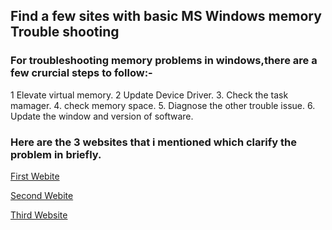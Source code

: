 ## Find a  few sites with basic MS Windows memory Trouble shooting

### For troubleshooting memory problems in windows,there are a few crurcial steps to follow:-

1 Elevate virtual memory.
2 Update Device Driver.
3. Check the task mamager.
4. check memory space.
5. Diagnose the other trouble issue.
6. Update the window and version of software.

### Here are the 3 websites that i mentioned which clarify the problem in briefly.

[First Webite](https://answers.microsoft.com/en-us/windows/forum/all/windows-10-out-of-memory-issues/6252459c-e0e4-4288-9acf-b7e9fc4ef66a)

[Second Webite](https://www.pluralsight.com/resources/blog/tech-operations/top-windows-troubleshooting-tools)

[Third Website](https://www.techrepublic.com/article/how-to-detect-bad-ram-with-the-windows-memory-diagnostic-tool/)
 
